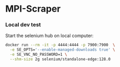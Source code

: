 # MPI-Scraper

### Local dev test

Start the selenium hub on local computer:

```sh
docker run --rm -it -p 4444:4444 -p 7900:7900  \
  -e SE_OPTS='--enable-managed-downloads true' \
  -e SE_VNC_NO_PASSWORD=1 \
  --shm-size 2g selenium/standalone-edge:128.0 
```